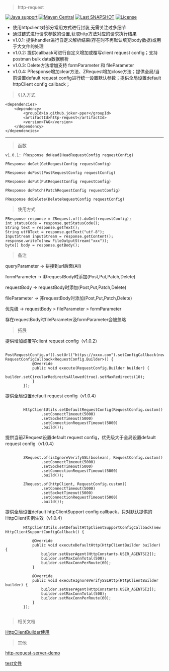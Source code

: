 
> http-request  

[![Java support](https://img.shields.io/badge/Java-7+-green?logo=java&logoColor=white)](https://openjdk.java.net/)
[![Maven Central](https://img.shields.io/maven-central/v/io.github.joker-pper/http-request.svg?label=Maven%20Central)](https://central.sonatype.com/search?q=io.github.joker-pper:http-request)
[![Last SNAPSHOT](https://img.shields.io/nexus/snapshots/https/s01.oss.sonatype.org/io.github.joker-pper/http-request?label=latest%20snapshot)](https://s01.oss.sonatype.org/content/repositories/snapshots/io/github/joker-pper/http-request/)
[![License](https://img.shields.io/badge/License-Apache%202.0-blue.svg)](https://opensource.org/licenses/Apache-2.0)


 - 使用httpclient对部分常用方式进行封装,无需关注过多细节
 - 通过链式进行请求参数的设置,获取http方法对应的请求执行结果
 - v1.0.1: 提供handler进行自定义解析结果(存在时不再默认填充body数据)或用于大文件的处理
 - v1.0.2: 提供callback可进行自定义增加或覆写client request config；支持postman bulk data数据解析
 - v1.0.3: Delete方法增加支持 formParameter 和 fileParameter
 - v1.0.4: PResponse增加clear方法、ZRequest增加close方法；提供全局/当前设置default request config进行统一设置默认参数；提供全局设置default httpClient config callback；

> 引入方式
 
    <dependencies>
        <dependency>
            <groupId>io.github.joker-pper</groupId>
            <artifactId>http-request</artifactId>
            <version>TAG</version>
        </dependency>
    </dependencies>       


----------


> 函数


`v1.0.1: PResponse doHead(HeadRequestConfig requestConfig)`

`PResponse doGet(GetRequestConfig requestConfig)`

`PResponse doPost(PostRequestConfig requestConfig)`

`PResponse doPut(PutRequestConfig requestConfig)`

`PResponse doPatch(PatchRequestConfig requestConfig)`

`PResponse doDelete(DeleteRequestConfig requestConfig)`

> 使用方式


    PResponse response = ZRequest.of().doGet(requestConfig);
    int statusCode = response.getStatusCode();
    String text = response.getText();
    String utf8Text = response.getText("utf-8");
    InputStream inputStream = response.getContent();
    response.writeTo(new FileOutputStream("xxx"));
    byte[] body = response.getBody();


> 备注

queryParameter   -> 拼接到url后面(All)

formParameter    -> 非requestBody时添加(Post,Put,Patch,Delete)

requestBody      -> requestBody时添加(Post,Put,Patch,Delete)

fileParameter    -> 非requestBody时添加(Post,Put,Patch,Delete)

优先级            -> requestBody > fileParameter > formParameter

存在requestBody时fileParameter及formParameter会被忽略

> 拓展

  提供增加或覆写client request config（v1.0.2）
  
```
        PostRequestConfig.of().setUrl("https://xxxx.com").setConfigCallback(new RequestConfigCallback<RequestConfig.Builder>() {
            @Override
            public void execute(RequestConfig.Builder builder) {
                builder.setCircularRedirectsAllowed(true).setMaxRedirects(10);
            }
        });
```

  提供全局设置default request config（v1.0.4）

```
   
        HttpClientUtils.setDefaultRequestConfig(RequestConfig.custom()
                .setConnectTimeout(5000)
                .setSocketTimeout(5000)
                .setConnectionRequestTimeout(5000)
                .build());

```

  提供当前ZRequest设置default request config，优先级大于全局设置default request config（v1.0.4）

```
   
        ZRequest.of(isIgnoreVerifySSL(boolean), RequestConfig.custom()
                .setConnectTimeout(5000)
                .setSocketTimeout(5000)
                .setConnectionRequestTimeout(5000)
                .build());
                
        ZRequest.of(httpClient, RequestConfig.custom()
                .setConnectTimeout(5000)
                .setSocketTimeout(5000)
                .setConnectionRequestTimeout(5000)
                .build());

```

  提供全局设置default httpClientSupport config callback，只对默认提供的HttpClient实例生效（v1.0.4）

```
        HttpClientUtils.setDefaultHttpClientSupportConfigCallback(new HttpClientSupportConfigCallback() {

            @Override
            public void executeDefaultHttp(HttpClientBuilder builder) {
                builder.setUserAgent(HttpConstants.USER_AGENTS[2]);
                builder.setMaxConnTotal(500);
                builder.setMaxConnPerRoute(60);
            }

            @Override
            public void executeIgnoreVerifySSLHttp(HttpClientBuilder builder) {
                builder.setUserAgent(HttpConstants.USER_AGENTS[2]);
                builder.setMaxConnTotal(500);
                builder.setMaxConnPerRoute(60);
            }
        });
   
```

> 相关文档

[HttpClientBuilder使用](docs/HttpClientBuilder使用.md)

> 其他

[http-request-server-demo](https://github.com/joker-pper/http-request-server-demo.git)

[test文件](https://github.com/joker-pper/http-request/blob/master/src/test/java/com/joker17/http/request/core/ZRequestTest.java)


